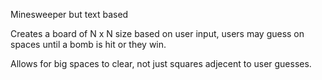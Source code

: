 Minesweeper but text based

Creates a board of N x N size based on user input, users may guess on spaces until a bomb is hit or they win. 

Allows for big spaces to clear, not just squares adjecent to user guesses.

